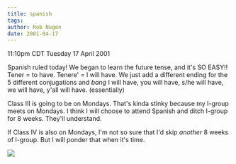 ```yaml
---
title: spanish
tags: 
author: Rob Nugen
date: 2001-04-17
---
```


<title></title>
<p class=date>11:10pm CDT Tuesday 17 April 2001</p>

<p>Spanish ruled today!  We began to learn the future tense, and it's
SO EASY!!  Tener = to have.  Tenere' = I will have.  We just add a
different ending for the 5 different conjugations and <em>bang</em> I
will have, you will have, s/he will have, we will have, y'all will
have. (essentially)</p>

<p>Class III is going to be on Mondays.  That's kinda stinky because
my I-group meets on Mondays.  I think I will choose to attend Spanish
and ditch I-group for 8 weeks.  They'll understand.</p>

<p>If Class IV is also on Mondays, I'm not so sure that I'd skip
<em>another</em> 8 weeks of I-group.  But I will ponder that when it's
time.</p>

<p><img src='/images/rob/wL-ROB.gif'/></p>

